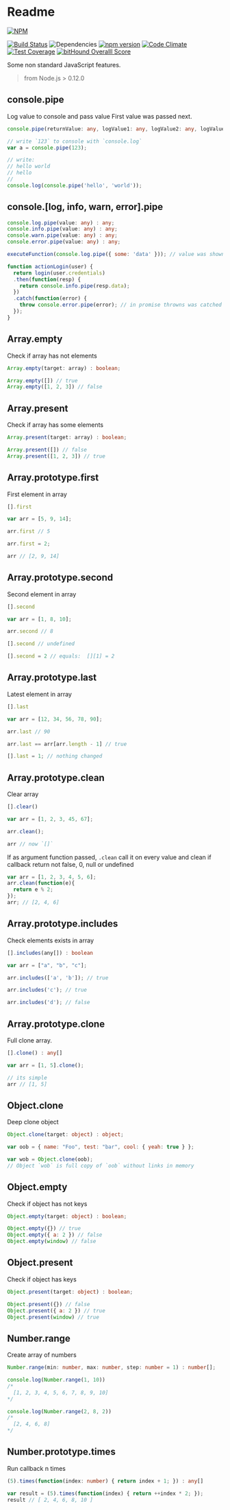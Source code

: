 # Readme

 [![NPM](https://nodei.co/npm/nonstandard.png?downloads=true&downloadRank=true&stars=true)](https://nodei.co/npm/nonstandard/)

 [![Build Status](https://travis-ci.org/LestaD/nonstandard.js.svg?branch=master)](https://travis-ci.org/LestaD/nonstandard.js)
 ![Dependencies](https://david-dm.org/lestad/nonstandard.js.svg)
 [![npm version](https://badge.fury.io/js/nonstandard.svg)](https://npmjs.com/nonstandard)
 [![Code Climate](https://codeclimate.com/github/LestaD/nonstandard.js/badges/gpa.svg)](https://codeclimate.com/github/LestaD/nonstandard.js)
 [![Test Coverage](https://codeclimate.com/github/LestaD/nonstandard.js/badges/coverage.svg)](https://codeclimate.com/github/LestaD/nonstandard.js/coverage)
 [![bitHound Overalll Score](https://www.bithound.io/github/LestaD/nonstandard.js/badges/score.svg)](https://www.bithound.io/github/LestaD/nonstandard.js)

Some non standard JavaScript features.

> from Node.js > 0.12.0


## console.pipe

Log value to console and pass value
First value was passed next.

```ts
console.pipe(returnValue: any, logValue1: any, logValue2: any, logValueN: any) : any;
```

```js
// write `123` to console with `console.log`
var a = console.pipe(123);

// write:
// hello world
// hello
//
console.log(console.pipe('hello', 'world'));
```



## console.[log, info, warn, error].pipe

```ts
console.log.pipe(value: any) : any;
console.info.pipe(value: any) : any;
console.warn.pipe(value: any) : any;
console.error.pipe(value: any) : any;
```

```js
executeFunction(console.log.pipe({ some: 'data' })); // value was shown in console, and passed to function `executeFunction`

function actionLogin(user) {
  return login(user.credentials)
  .then(function(resp) {
    return console.info.pipe(resp.data);
  })
  .catch(function(error) {
    throw console.error.pipe(error); // in promise throwns was catched by next then/catch pair
  });
}
```

## Array.empty

Check if array has not elements

```ts
Array.empty(target: array) : boolean;
```

```js
Array.empty([]) // true
Array.empty([1, 2, 3]) // false
```


## Array.present

Check if array has some elements

```ts
Array.present(target: array) : boolean;
```

```js
Array.present([]) // false
Array.present([1, 2, 3]) // true
```


## Array.prototype.first

First element in array

```ts
[].first
```

```js
var arr = [5, 9, 14];

arr.first // 5

arr.first = 2;

arr // [2, 9, 14]
```

## Array.prototype.second

Second element in array

```ts
[].second
```

```js
var arr = [1, 8, 10];

arr.second // 8

[].second // undefined

[].second = 2 // equals:  [][1] = 2
```

## Array.prototype.last

Latest element in array


```ts
[].last
```

```js
var arr = [12, 34, 56, 78, 90];

arr.last // 90

arr.last == arr[arr.length - 1] // true

[].last = 1; // nothing changed
```

## Array.prototype.clean

Clear array


```ts
[].clear()
```

```js
var arr = [1, 2, 3, 45, 67];

arr.clean();

arr // now `[]`
```

If as argument function passed, `.clean` call it on every value and clean if callback return not false, 0, null or undefined

```js
var arr = [1, 2, 3, 4, 5, 6];
arr.clean(function(e){
  return e % 2;
});
arr; // [2, 4, 6]
```

## Array.prototype.includes

Check elements exists in array


```ts
[].includes(any[]) : boolean
```

```js
var arr = ["a", "b", "c"];

arr.includes(['a', 'b']); // true

arr.includes('c'); // true

arr.includes('d'); // false
```

## Array.prototype.clone

Full clone array.

```ts
[].clone() : any[]
```

```js
var arr = [1, 5].clone();

// its simple
arr // [1, 5]
```

## Object.clone

Deep clone object

```ts
Object.clone(target: object) : object;
```

```js
var oob = { name: "Foo", test: "bar", cool: { yeah: true } };

var wob = Object.clone(oob);
// Object `wob` is full copy of `oob` without links in memory
```


## Object.empty

Check if object has not keys

```ts
Object.empty(target: object) : boolean;
```

```js
Object.empty({}) // true
Object.empty({ a: 2 }) // false
Object.empty(window) // false
```

## Object.present

Check if object has keys

```ts
Object.present(target: object) : boolean;
```

```js
Object.present({}) // false
Object.present({ a: 2 }) // true
Object.present(window) // true
```


## Number.range

Create array of numbers

```ts
Number.range(min: number, max: number, step: number = 1) : number[];
```

```js
console.log(Number.range(1, 10))
/*
  [1, 2, 3, 4, 5, 6, 7, 8, 9, 10]
*/

console.log(Number.range(2, 8, 2))
/*
  [2, 4, 6, 8]
*/
```

## Number.prototype.times

Run callback n times

```ts
(5).times(function(index: number) { return index + 1; }) : any[]
```

```js
var result = (5).times(function(index) { return ++index * 2; });
result // [ 2, 4, 6, 8, 10 ]
```

